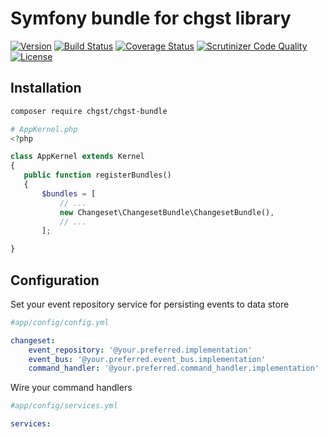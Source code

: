 # Symfony bundle for chgst library

[![Version](https://img.shields.io/packagist/v/chgst/chgst-bundle.svg?style=flat-square)](https://packagist.org/packages/chgst/chgst-bundle)
[![Build Status](https://travis-ci.org/chgst/chgst-bundle.svg?branch=develop)](https://travis-ci.org/chgst/chgst-bundle)
[![Coverage Status](https://coveralls.io/repos/github/chgst/chgst-bundle/badge.svg?branch=develop)](https://coveralls.io/github/chgst/chgst-bundle?branch=develop)
[![Scrutinizer Code Quality](https://scrutinizer-ci.com/g/chgst/chgst-bundle/badges/quality-score.png?b=develop)](https://scrutinizer-ci.com/g/chgst/chgst-bundle/?branch=develop)
[![License](https://poser.pugx.org/chgst/chgst-bundle/license.svg)](https://packagist.org/packages/chgst/chgst-bundle)

## Installation

```bash
composer require chgst/chgst-bundle
```

```php
# AppKernel.php
<?php

class AppKernel extends Kernel
{
   public function registerBundles()
   {
       $bundles = [
           // ...
           new Changeset\ChangesetBundle\ChangesetBundle(),
           // ...
       ];

}
```


## Configuration

Set your event repository service for persisting events to data store

```yaml
#app/config/config.yml

changeset:
    event_repository: '@your.preferred.implementation'
    event_bus: '@your.preferred.event_bus.implementation'
    command_handler: '@your.preferred.command_handler.implementation'

```

Wire your command handlers

```yaml
#app/config/services.yml

services:

```
